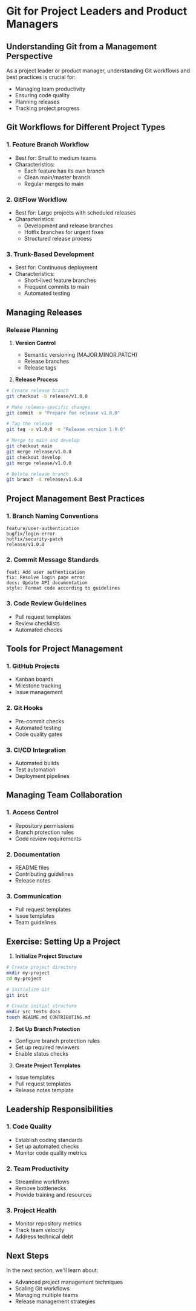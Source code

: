 # Git for Project Leaders and Product Managers

## Understanding Git from a Management Perspective

As a project leader or product manager, understanding Git workflows and best practices is crucial for:
- Managing team productivity
- Ensuring code quality
- Planning releases
- Tracking project progress

## Git Workflows for Different Project Types

### 1. Feature Branch Workflow
- Best for: Small to medium teams
- Characteristics:
  - Each feature has its own branch
  - Clean main/master branch
  - Regular merges to main

### 2. GitFlow Workflow
- Best for: Large projects with scheduled releases
- Characteristics:
  - Development and release branches
  - Hotfix branches for urgent fixes
  - Structured release process

### 3. Trunk-Based Development
- Best for: Continuous deployment
- Characteristics:
  - Short-lived feature branches
  - Frequent commits to main
  - Automated testing

## Managing Releases

### Release Planning
1. **Version Control**
   - Semantic versioning (MAJOR.MINOR.PATCH)
   - Release branches
   - Release tags

2. **Release Process**
```bash
# Create release branch
git checkout -b release/v1.0.0

# Make release-specific changes
git commit -m "Prepare for release v1.0.0"

# Tag the release
git tag -a v1.0.0 -m "Release version 1.0.0"

# Merge to main and develop
git checkout main
git merge release/v1.0.0
git checkout develop
git merge release/v1.0.0

# Delete release branch
git branch -d release/v1.0.0
```

## Project Management Best Practices

### 1. Branch Naming Conventions
```
feature/user-authentication
bugfix/login-error
hotfix/security-patch
release/v1.0.0
```

### 2. Commit Message Standards
```
feat: Add user authentication
fix: Resolve login page error
docs: Update API documentation
style: Format code according to guidelines
```

### 3. Code Review Guidelines
- Pull request templates
- Review checklists
- Automated checks

## Tools for Project Management

### 1. GitHub Projects
- Kanban boards
- Milestone tracking
- Issue management

### 2. Git Hooks
- Pre-commit checks
- Automated testing
- Code quality gates

### 3. CI/CD Integration
- Automated builds
- Test automation
- Deployment pipelines

## Managing Team Collaboration

### 1. Access Control
- Repository permissions
- Branch protection rules
- Code review requirements

### 2. Documentation
- README files
- Contributing guidelines
- Release notes

### 3. Communication
- Pull request templates
- Issue templates
- Team guidelines

## Exercise: Setting Up a Project

1. **Initialize Project Structure**
```bash
# Create project directory
mkdir my-project
cd my-project

# Initialize Git
git init

# Create initial structure
mkdir src tests docs
touch README.md CONTRIBUTING.md
```

2. **Set Up Branch Protection**
- Configure branch protection rules
- Set up required reviewers
- Enable status checks

3. **Create Project Templates**
- Issue templates
- Pull request templates
- Release notes template

## Leadership Responsibilities

### 1. Code Quality
- Establish coding standards
- Set up automated checks
- Monitor code quality metrics

### 2. Team Productivity
- Streamline workflows
- Remove bottlenecks
- Provide training and resources

### 3. Project Health
- Monitor repository metrics
- Track team velocity
- Address technical debt

## Next Steps

In the next section, we'll learn about:
- Advanced project management techniques
- Scaling Git workflows
- Managing multiple teams
- Release management strategies 